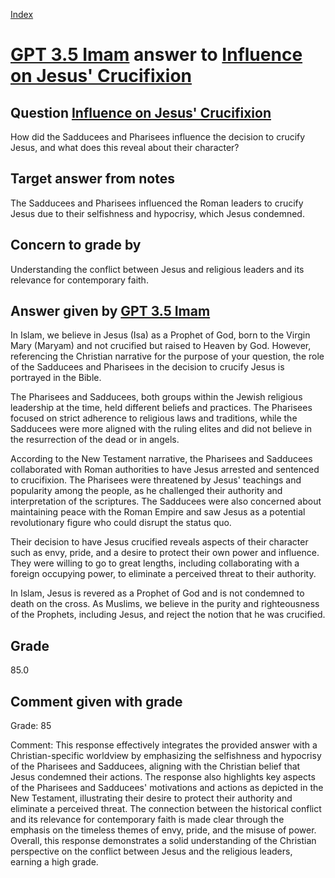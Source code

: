 
[Index](../../index.md)
# [GPT 3.5 Imam](../../answering_models/GPT_3.5_Imam.md) answer to [Influence on Jesus' Crucifixion](../../questions/Influence_on_Jesus'_Crucifixion.md)

## Question [Influence on Jesus' Crucifixion](../../questions/Influence_on_Jesus'_Crucifixion.md)
How did the Sadducees and Pharisees influence the decision to crucify Jesus, and what does this reveal about their character?

## Target answer from notes
The Sadducees and Pharisees influenced the Roman leaders to crucify Jesus due to their selfishness and hypocrisy, which Jesus condemned.

## Concern to grade by
Understanding the conflict between Jesus and religious leaders and its relevance for contemporary faith.

## Answer given by [GPT 3.5 Imam](../../answering_models/GPT_3.5_Imam.md)
In Islam, we believe in Jesus (Isa) as a Prophet of God, born to the Virgin Mary (Maryam) and not crucified but raised to Heaven by God. However, referencing the Christian narrative for the purpose of your question, the role of the Sadducees and Pharisees in the decision to crucify Jesus is portrayed in the Bible.

The Pharisees and Sadducees, both groups within the Jewish religious leadership at the time, held different beliefs and practices. The Pharisees focused on strict adherence to religious laws and traditions, while the Sadducees were more aligned with the ruling elites and did not believe in the resurrection of the dead or in angels. 

According to the New Testament narrative, the Pharisees and Sadducees collaborated with Roman authorities to have Jesus arrested and sentenced to crucifixion. The Pharisees were threatened by Jesus' teachings and popularity among the people, as he challenged their authority and interpretation of the scriptures. The Sadducees were also concerned about maintaining peace with the Roman Empire and saw Jesus as a potential revolutionary figure who could disrupt the status quo.

Their decision to have Jesus crucified reveals aspects of their character such as envy, pride, and a desire to protect their own power and influence. They were willing to go to great lengths, including collaborating with a foreign occupying power, to eliminate a perceived threat to their authority.

In Islam, Jesus is revered as a Prophet of God and is not condemned to death on the cross. As Muslims, we believe in the purity and righteousness of the Prophets, including Jesus, and reject the notion that he was crucified.

## Grade
85.0

## Comment given with grade
Grade: 85

Comment: This response effectively integrates the provided answer with a Christian-specific worldview by emphasizing the selfishness and hypocrisy of the Pharisees and Sadducees, aligning with the Christian belief that Jesus condemned their actions. The response also highlights key aspects of the Pharisees and Sadducees' motivations and actions as depicted in the New Testament, illustrating their desire to protect their authority and eliminate a perceived threat. The connection between the historical conflict and its relevance for contemporary faith is made clear through the emphasis on the timeless themes of envy, pride, and the misuse of power. Overall, this response demonstrates a solid understanding of the Christian perspective on the conflict between Jesus and the religious leaders, earning a high grade.
